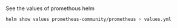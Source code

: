 ###
See the values of promethous helm
```bash
helm show values prometheus-community/prometheus > values.yml
```